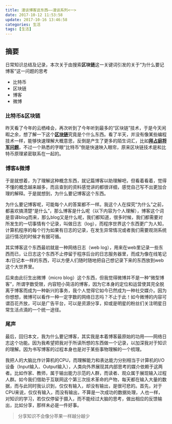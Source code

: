 ```yaml
---
title: 漫谈博客这东西——漫谈系列<一>
date: 2017-10-12 11:53:58
update: 2017-10-16 13:46:58
categories: 生活
tags: [生活]
---
```


## 摘要

日常知识总结及记录，本次关于由搜索**区块链**这一关键词引发的关于“为什么要记博客”这一问题的思考

- 比特币
- 区块链
- 博客
- 微博

<!-- more -->

### 比特币&区块链
昨天看了今年的云栖峰会，再次听到了今年听到最多的“区块链”技术，于是今天闲暇之余，想了解一下这个<b><a href="http://www.8btc.com/what-is-blockchain">区块链</a></b>究竟是个什么东西。看了半天，并没有像某些编程技术一样，能够快速理解大概意思，反倒是产生了更多的陌生词汇，比如<b><a href="https://baike.baidu.com/item/%E6%8B%9C%E5%8D%A0%E5%BA%AD%E5%B0%86%E5%86%9B%E9%97%AE%E9%A2%98/265656?fr=aladdin">拜占庭将军问题</a></b>，不过一个熟悉的字眼“比特币”倒是快速映入眼帘，原来区块链技术是和比特币原理紧密联系在一起的。

### 博客&微博
于是就想着，为了理解这种概念东西，就记篇博客以助理解吧，但看着看着，觉得不懂的概念越来越多，而且查到的资料感觉讲的都很详细，感觉自己写不出更加合理的解释。于是就想到，为什么要记博客这个东西。

为什么要记博客呢，可能每个人的答案都不一样。我这个人在探究“为什么”之前，都喜欢搞清楚“是什么”，那么博客是什么呢（以下内容为个人理解），博客这个词是音译blog而来，那么blog又是什么呢，我们都知道，很多时候，我们都需要对所发生的一切事情有个记录，叫做日志（log），而程序世界这个东西更广为人知，计算机程序的每个行为如果有日志的记录，在发生异常情况或者我们需要观测系统运行情况的时候才有据可循。

其实博客这个东西最初就是一种网络日志（web log），用来在web里记录一些东西而已，让日志这个东西不止停留于程序后台的日志服务器里，而成为像在线笔记本/日记本一样的东西，可以方便人们随时随地把自己想记录下来的东西放到web这个大世界里。

后来由此衍生出微博（micro blog）这个东西，但我觉得微博并不是一种“微型博客”，所谓字数受限，内容短小简洁的博客，因为它本身的定位和运营使其完全脱离于博客而成为一种新兴的事务，我个人觉得它如今已然成为一种社交媒介。因为你想想，微博可以看作一种一定字数的网络日志吗？不止于此！如今微博的内容可谓百花齐放，可以是广告平台，可以是资源分享，抑或是明星的粉丝们关注明星日常生活点滴的一个统一途径。

### 尾声

最后，回归本文，我为什么要记博客，其实我是本着博客最原始的功用——网络日志这个功能。因为我希望把我对于所读所想的东西做一个记录，以加深我对于知识的理解。因为书写博客的过程本身也是对于某些事物理解的一个梳理。

我把人的大脑比作计算机的CPU，而理解能力和表达能力分别相当于计算机的I/O设备（Input输入、Output输入），人类向外界展现其内部思考的媒介依赖于这两者。比如作家、教师，属于输出能力示范的人群，而读者、观众属于展现输入过程人群。如今我们借助于互联网这个第三次技术革命的产物，每天都在输入大量的数据，而与此同时我认识到，仅仅有输入，却没有输出，是很可悲的。首先，对于CPU来说，仅仅有输入，而没有输出，不算是一次成功的数据处理，人也一样，对知识的学习，若仅仅停留于摄入，而不能经过大脑的思考，做出相应的反馈输出，比如分享，那样未必是一件好事。

> 分享知识不会像分苹果一样越分越少

